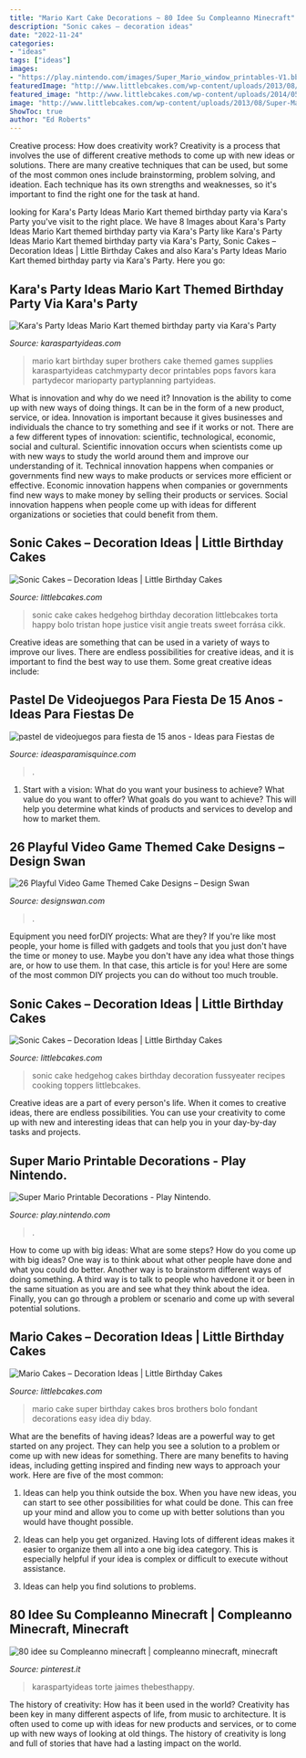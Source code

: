 ```yaml
---
title: "Mario Kart Cake Decorations ~ 80 Idee Su Compleanno Minecraft"
description: "Sonic cakes – decoration ideas"
date: "2022-11-24"
categories:
- "ideas"
tags: ["ideas"]
images:
- "https://play.nintendo.com/images/Super_Mario_window_printables-V1.bbf9c476.jpg"
featuredImage: "http://www.littlebcakes.com/wp-content/uploads/2013/08/Super-Mario-Birthday-Cake.jpg"
featured_image: "http://www.littlebcakes.com/wp-content/uploads/2014/05/Sonic-Cakes-Images.jpg"
image: "http://www.littlebcakes.com/wp-content/uploads/2013/08/Super-Mario-Birthday-Cake.jpg"
ShowToc: true
author: "Ed Roberts"
---
```



Creative process: How does creativity work?
Creativity is a process that involves the use of different creative methods to come up with new ideas or solutions. There are many creative techniques that can be used, but some of the most common ones include brainstorming, problem solving, and ideation. Each technique has its own strengths and weaknesses, so it's important to find the right one for the task at hand.

	

		
looking for Kara&#039;s Party Ideas Mario Kart themed birthday party via Kara&#039;s Party you've visit to the right place. We have 8 Images about Kara&#039;s Party Ideas Mario Kart themed birthday party via Kara&#039;s Party like Kara&#039;s Party Ideas Mario Kart themed birthday party via Kara&#039;s Party, Sonic Cakes – Decoration Ideas | Little Birthday Cakes and also Kara&#039;s Party Ideas Mario Kart themed birthday party via Kara&#039;s Party. Here you go:
		
    
## Kara&#039;s Party Ideas Mario Kart Themed Birthday Party Via Kara&#039;s Party

<img loading=lazy src="http://karaspartyideas.com/wp-content/uploads/2014/06/mario12.jpeg" onerror="this.onerror=null;this.src='https://tse3.mm.bing.net/th?id=OIP.z4dJcYf0TwHglJkpsOR-sAHaE8&amp;pid=15.1';" alt="Kara&#039;s Party Ideas Mario Kart themed birthday party via Kara&#039;s Party">

_Source: karaspartyideas.com_

>mario kart birthday super brothers cake themed games supplies karaspartyideas catchmyparty decor printables pops favors kara partydecor marioparty partyplanning partyideas. 

	

What is innovation and why do we need it?
Innovation is the ability to come up with new ways of doing things. It can be in the form of a new product, service, or idea. Innovation is important because it gives businesses and individuals the chance to try something and see if it works or not.
There are a few different types of innovation: scientific, technological, economic, social and cultural. Scientific innovation occurs when scientists come up with new ways to study the world around them and improve our understanding of it. Technical innovation happens when companies or governments find new ways to make products or services more efficient or effective. Economic innovation happens when companies or governments find new ways to make money by selling their products or services. Social innovation happens when people come up with ideas for different organizations or societies that could benefit from them.

    
## Sonic Cakes – Decoration Ideas | Little Birthday Cakes

<img loading=lazy src="http://www.littlebcakes.com/wp-content/uploads/2014/05/Sonic-Cakes-768x1024.jpg" onerror="this.onerror=null;this.src='https://tse2.mm.bing.net/th?id=OIP.MyqhpkHc9yEPz6Bus1-PPAHaJ4&amp;pid=15.1';" alt="Sonic Cakes – Decoration Ideas | Little Birthday Cakes">

_Source: littlebcakes.com_

>sonic cake cakes hedgehog birthday decoration littlebcakes torta happy bolo tristan hope justice visit angie treats sweet forrása cikk. 

	

Creative ideas are something that can be used in a variety of ways to improve our lives. There are endless possibilities for creative ideas, and it is important to find the best way to use them. Some great creative ideas include:

    
## Pastel De Videojuegos Para Fiesta De 15 Anos - Ideas Para Fiestas De

<img loading=lazy src="https://ideasparamisquince.com/wp-content/uploads/2018/01/pastel-de-videojuegos-para-fiesta-de-15-anos.jpg" onerror="this.onerror=null;this.src='https://tse4.mm.bing.net/th?id=OIP.m6ChgnYeX2f_oVQW2GwOtgHaL9&amp;pid=15.1';" alt="pastel de videojuegos para fiesta de 15 anos - Ideas para Fiestas de">

_Source: ideasparamisquince.com_

>. 

	

1. Start with a vision: What do you want your business to achieve? What value do you want to offer? What goals do you want to achieve? This will help you determine what kinds of products and services to develop and how to market them.

    
## 26 Playful Video Game Themed Cake Designs – Design Swan

<img loading=lazy src="https://img.designswan.com/2014/11/gameCake/19.jpg" onerror="this.onerror=null;this.src='https://tse4.mm.bing.net/th?id=OIP.UjjQM8CfjwkFRE5q_jyWNgHaHa&amp;pid=15.1';" alt="26 Playful Video Game Themed Cake Designs – Design Swan">

_Source: designswan.com_

>. 

	

Equipment you need forDIY projects: What are they?
If you're like most people, your home is filled with gadgets and tools that you just don't have the time or money to use. Maybe you don't have any idea what those things are, or how to use them. In that case, this article is for you! Here are some of the most common DIY projects you can do without too much trouble.

    
## Sonic Cakes – Decoration Ideas | Little Birthday Cakes

<img loading=lazy src="http://www.littlebcakes.com/wp-content/uploads/2014/05/Sonic-Cakes-Images.jpg" onerror="this.onerror=null;this.src='https://tse1.mm.bing.net/th?id=OIP.FXqUi1_9AJ084J4nsdJzHwHaJ4&amp;pid=15.1';" alt="Sonic Cakes – Decoration Ideas | Little Birthday Cakes">

_Source: littlebcakes.com_

>sonic cake hedgehog cakes birthday decoration fussyeater recipes cooking toppers littlebcakes. 

	

Creative ideas are a part of every person's life. When it comes to creative ideas, there are endless possibilities. You can use your creativity to come up with new and interesting ideas that can help you in your day-by-day tasks and projects. 

    
## Super Mario Printable Decorations - Play Nintendo.

<img loading=lazy src="https://play.nintendo.com/images/Super_Mario_window_printables-V1.bbf9c476.jpg" onerror="this.onerror=null;this.src='https://tse2.mm.bing.net/th?id=OIP.ErYKwx8H6PYr6CUQWF_27AHaDQ&amp;pid=15.1';" alt="Super Mario Printable Decorations - Play Nintendo.">

_Source: play.nintendo.com_

>. 

	

How to come up with big ideas: What are some steps?
How do you come up with big ideas? One way is to think about what other people have done and what you could do better. Another way is to brainstorm different ways of doing something. A third way is to talk to people who havedone it or been in the same situation as you are and see what they think about the idea. Finally, you can go through a problem or scenario and come up with several potential solutions.

    
## Mario Cakes – Decoration Ideas | Little Birthday Cakes

<img loading=lazy src="http://www.littlebcakes.com/wp-content/uploads/2013/08/Super-Mario-Birthday-Cake.jpg" onerror="this.onerror=null;this.src='https://tse3.mm.bing.net/th?id=OIP.mJJHo8aWA0PpuBmEDwCkGQHaLH&amp;pid=15.1';" alt="Mario Cakes – Decoration Ideas | Little Birthday Cakes">

_Source: littlebcakes.com_

>mario cake super birthday cakes bros brothers bolo fondant decorations easy idea diy bday. 

	

What are the benefits of having ideas?
Ideas are a powerful way to get started on any project. They can help you see a solution to a problem or come up with new ideas for something. There are many benefits to having ideas, including getting inspired and finding new ways to approach your work. Here are five of the most common: 
1. Ideas can help you think outside the box. When you have new ideas, you can start to see other possibilities for what could be done. This can free up your mind and allow you to come up with better solutions than you would have thought possible. 

2. Ideas can help you get organized. Having lots of different ideas makes it easier to organize them all into a one big idea category. This is especially helpful if your idea is complex or difficult to execute without assistance. 

3. Ideas can help you find solutions to problems.

    
## 80 Idee Su Compleanno Minecraft | Compleanno Minecraft, Minecraft

<img loading=lazy src="https://i.pinimg.com/474x/af/b6/ca/afb6ca01fd57dac5903563e2abdb3c35.jpg" onerror="this.onerror=null;this.src='https://tse3.mm.bing.net/th?id=OIP.q4gitynZh1XiIxNZdwpnqAAAAA&amp;pid=15.1';" alt="80 idee su Compleanno minecraft | compleanno minecraft, minecraft">

_Source: pinterest.it_

>karaspartyideas torte jaimes thebesthappy. 

	

The history of creativity: How has it been used in the world?
Creativity has been key in many different aspects of life, from music to architecture. It is often used to come up with ideas for new products and services, or to come up with new ways of looking at old things. The history of creativity is long and full of stories that have had a lasting impact on the world.


